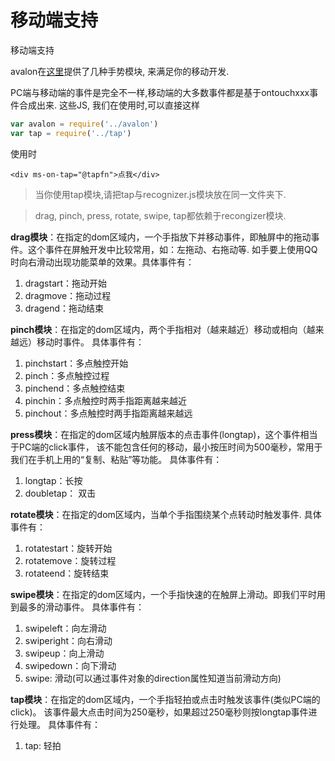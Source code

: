 # 移动端支持

移动端支持

avalon在[这里](https://github.com/RubyLouvre/avalon/tree/master/src/gesture)提供了几种手势模块, 来满足你的移动开发.

PC端与移动端的事件是完全不一样,移动端的大多数事件都是基于ontouchxxx事件合成出来.
这些JS, 我们在使用时,可以直接这样

```javascript
var avalon = require('../avalon')
var tap = require('../tap')
```
使用时

```
<div ms-on-tap="@tapfn">点我</div>
```
> 当你使用tap模块,请把tap与recognizer.js模块放在同一文件夹下.

> drag, pinch, press, rotate, swipe, tap都依赖于recongizer模块.

**drag模块**：在指定的dom区域内，一个手指放下并移动事件，即触屏中的拖动事件。这个事件在屏触开发中比较常用，如：左拖动、右拖动等. 如手要上使用QQ时向右滑动出现功能菜单的效果。具体事件有： 
1. dragstart：拖动开始 
2. dragmove：拖动过程 
3. dragend：拖动结束

**pinch模块**：在指定的dom区域内，两个手指相对（越来越近）移动或相向（越来越远）移动时事件。 具体事件有： 
1. pinchstart：多点触控开始 
2. pinch：多点触控过程 
3. pinchend：多点触控结束 
4. pinchin：多点触控时两手指距离越来越近 
5. pinchout：多点触控时两手指距离越来越远

**press模块**：在指定的dom区域内触屏版本的点击事件(longtap)，这个事件相当于PC端的click事件， 该不能包含任何的移动，最小按压时间为500毫秒，常用于我们在手机上用的“复制、粘贴”等功能。 具体事件有：

1. longtap：长按 
2. doubletap： 双击

**rotate模块**：在指定的dom区域内，当单个手指围绕某个点转动时触发事件. 具体事件有：

1. rotatestart：旋转开始 
2. rotatemove：旋转过程 
3. rotateend：旋转结束

**swipe模块**：在指定的dom区域内，一个手指快速的在触屏上滑动。即我们平时用到最多的滑动事件。 具体事件有：

1. swipeleft：向左滑动 
2. swiperight：向右滑动 
3. swipeup：向上滑动 
4. swipedown：向下滑动 
5. swipe: 滑动(可以通过事件对象的direction属性知道当前滑动方向)

**tap模块**：在指定的dom区域内，一个手指轻拍或点击时触发该事件(类似PC端的click)。 该事件最大点击时间为250毫秒，如果超过250毫秒则按longtap事件进行处理。 具体事件有： 

1. tap: 轻拍